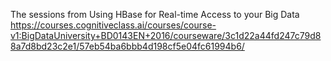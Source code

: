 The sessions from  Using HBase for Real-time Access to your Big Data   https://courses.cognitiveclass.ai/courses/course-v1:BigDataUniversity+BD0143EN+2016/courseware/3c1d22a44fd247c79d88a7d8bd23c2e1/57eb54ba6bbb4d198cf5e04fc61994b6/





